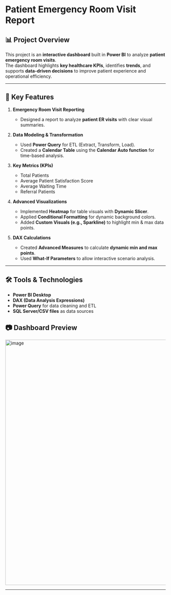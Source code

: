 # Patient Emergency Room Visit Report
## 📊 Project Overview
This project is an **interactive dashboard** built in **Power BI** to analyze **patient emergency room visits**.  
The dashboard highlights **key healthcare KPIs**, identifies **trends**, and supports **data-driven decisions** to improve patient experience and operational efficiency.

---

## 🔑 Key Features
1. **Emergency Room Visit Reporting**  
   - Designed a report to analyze **patient ER visits** with clear visual summaries.  

2. **Data Modeling & Transformation**  
   - Used **Power Query** for ETL (Extract, Transform, Load).  
   - Created a **Calendar Table** using the **Calendar Auto function** for time-based analysis.  

3. **Key Metrics (KPIs)**  
   - Total Patients  
   - Average Patient Satisfaction Score  
   - Average Waiting Time  
   - Referral Patients  

4. **Advanced Visualizations**  
   - Implemented **Heatmap** for table visuals with **Dynamic Slicer**.  
   - Applied **Conditional Formatting** for dynamic background colors.  
   - Added **Custom Visuals (e.g., Sparkline)** to highlight min & max data points.  

5. **DAX Calculations**  
   - Created **Advanced Measures** to calculate **dynamic min and max points**.  
   - Used **What-If Parameters** to allow interactive scenario analysis.  

---

## 🛠 Tools & Technologies
- **Power BI Desktop**  
- **DAX (Data Analysis Expressions)**  
- **Power Query** for data cleaning and ETL  
- **SQL Server/CSV files** as data sources  

## 📷 Dashboard Preview
<img width="1366" height="768" alt="image" src="https://github.com/user-attachments/assets/f403ad5e-97a5-46b2-ad64-d88f038b39be" />


---
